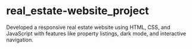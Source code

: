# real_estate-website_project
Developed a responsive real estate website using HTML, CSS, and JavaScript with features like property listings, dark mode, and interactive navigation.
